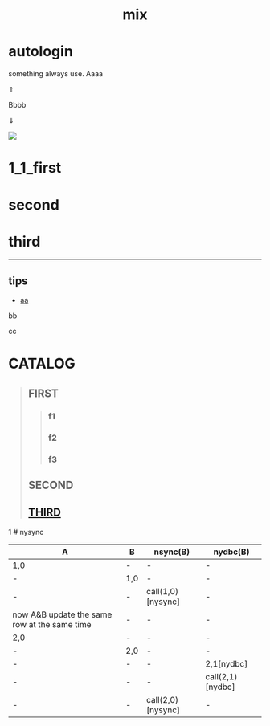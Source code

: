 <h1 style="text-align:center">mix </h1>

# autologin
something always use.
Aaaa

&uArr; 

Bbbb


&dArr;


<img src="http://yuml.me/diagram/scruffy/class/[note: ohoh good!{bg:cornsilk}],[Customer]<>1-orders 0..*>[Order], [Order]++*-*>[LineItem], [Order]-1>[DeliveryMethod], [Order]*-*>[Product], [Category]<->[Product], [DeliveryMethod]^[National], [DeliveryMethod]^[International]" >

# 1_1_first

# second

# third
---
## tips
* [aa](#autologin)

bb

cc

# CATALOG
> ## FIRST
> > ### f1
> > ### f2
> > ### f3
> ## SECOND
> ## [THIRD](#1_1_first)







  1 # nysync
  
A|B|nsync(B)|nydbc(B)
-|-|-|-
1,0|-|-|-
-|1,0|-|-
-|-|call(1,0)[nysync]|-
now A&B update the same row at the same time|-|-|-
2,0|-|-|-
-|2,0|-|-
-|-|-|2,1[nydbc]
-|-|-|call(2,1)[nydbc]
-|-|call(2,0)[nysync]|-




